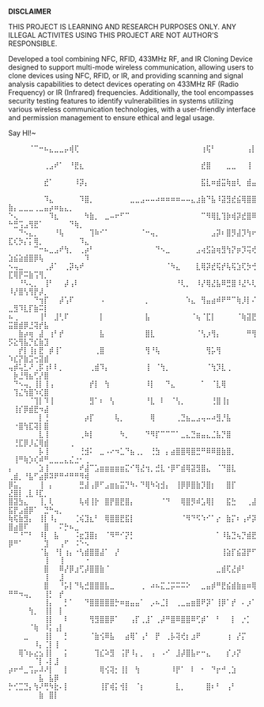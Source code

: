 **DISCLAIMER**

THIS PROJECT IS LEARNING AND RESEARCH PURPOSES ONLY. ANY ILLEGAL ACTIVITES USING THIS PROJECT ARE NOT AUTHOR'S RESPONSIBLE.

Developed a tool combining NFC, RFID, 433MHz RF, and IR Cloning Device designed to support multi-mode wireless communication, allowing users to clone devices using NFC, RFID, or IR, and providing scanning and signal analysis capabilities to detect devices operating on 433MHz RF (Radio Frequency) or IR (Infrared) frequencies. Additionally, the tool encompasses security testing features to identify vulnerabilities in systems utilizing various wireless communication technologies, with a user-friendly interface and permission management to ensure ethical and legal usage.

Say HI!~

⠀⠀⠀⠀⠈⠉⠒⠦⣄⣀⣀⡤⢾⢏⠀⠀⠀⠀⠀⠀⠀⠀⠀⠀⠀⠀⠀⠀⠀⠀⠀⠀⠀⠀⠀⠀⠀⠀⢰⢯⠃⠀⠀⠀⠀⠀⠀⢠⡇⠀⠀⠀⠀⠀⠀⠀⠀⠀⠀⠀⠀⠀⠀⠀⠀
⠀⠀⠀⠀⠀⠀⠀⢀⣠⠞⠁⠀⠘⣟⣆⠀⠀⠀⠀⠀⠀⠀⠀⠀⠀⠀⠀⠀⠀⠀⠀⠀⠀⠀⠀⠀⠀⠀⣞⣿⠀⠀⠀⣀⣀⠀⠀⢸⠀⠀⠀⠀⠀⠀⠀⠀⠀⠀⠀⠀⠀⠀⠀⠀⠀
⠀⠀⠀⠀⠀⠀⠀⣞⠁⠀⠀⠀⠀⠸⡽⡄⠀⠀⠀⠀⠀⠀⠀⠀⠀⠀⠀⠀⠀⠀⠀⠀⠀⠀⠀⠀⠀⠀⣯⣇⠶⣾⣭⢷⣶⢇⠀⣾⣤⠀⠀⠀⠀⠀⠀⠀⠀⠀⠀⠀⠀⠀⠀⠀⠀
⠀⠀⠀⠀⠀⠀⠀⠹⣄⠀⠀⠀⠀⠀⠹⣿⡀⠀⠀⠀⠀⠀⠀⠀⣀⣀⣠⠤⠤⠴⠶⠶⠶⠶⠤⠤⣄⣰⣷⠙⣧⠸⣽⣻⣞⣮⢿⣿⣿⣷⡄⣀⣀⣀⢀⣀⣤⡴⠶⣦⣄⡀⠀⠀⠀
⠑⢄⠀⠀⠀⠀⠀⠀⠹⣆⠀⠀⠀⠀⠀⠳⣷⡀⠀⣀⠤⠖⠋⠉⠀⠀⠀⠀⠀⠀⠀⠀⠀⠀⠀⠀⠀⠀⠉⠻⢿⣇⢹⡷⢾⡽⣞⣿⠿⠓⣛⢩⣠⢻⣟⠁⠀⠀⠀⠀⠀⠙⢷⡀⠀
⠀⠀⠙⠢⣄⡀⠀⠀⠀⠘⢧⠀⠀⠀⠀⠀⢹⠷⠊⠁⠀⠀⠀⠀⠀⠀⠈⠒⢤⡀⠀⠀⠀⠀⠀⠀⠀⠀⠀⠀⣠⡽⠆⣿⡻⣼⡹⢳⠖⣏⢎⡳⡌⡅⢿⡀⠀⠀⠀⠀⠀⠀⠀⠹⣄
⠀⠀⠀⠀⠀⠉⠒⠦⣀⣠⠞⢳⡀⠀⢀⡴⠃⠀⠀⠀⠀⠀⠀⠀⠀⠀⠀⠀⠀⠙⠢⣀⠀⠀⠀⠀⠀⣠⢴⣫⣵⢶⣻⢳⡝⡶⡹⢭⢞⣱⣮⣵⣾⣿⡿⢧⠀⠀⠀⠀⠀⠀⠀⠀⠹
⠢⢤⣀⠀⠀⠀⠀⢀⡼⠁⠀⢀⡽⢦⠞⠀⠀⠀⠀⠀⠀⠀⠀⠀⠀⠀⠀⠀⠀⠀⠀⠈⠳⣄⠀⠀⠀⣇⢿⡽⣞⢯⡞⢧⢯⣱⢏⡳⢚⣏⢿⡟⠭⣷⢩⢻⡀⠀⠀⠀⠀⠀⠀⠀⠀
⠀⠀⠘⠣⢄⡀⠀⢸⠃⠀⠀⡼⢠⠇⠀⠀⠀⠀⠀⠀⠀⠀⠀⠀⠀⠀⠀⠀⠀⠀⠀⠀⠀⠘⢇⡀⠀⠸⡜⢿⣜⣧⠿⣛⣿⠸⣜⠣⢇⠸⡜⣿⢣⢻⡟⡼⡀⠀⠀⠀⠀⠀⠀⠀⠀
⠀⠀⠀⠀⠀⠙⢲⡏⠀⠀⡼⢡⠏⠀⠀⠀⠀⠀⠠⠀⠀⠀⠀⠀⠀⠀⠀⡀⠀⠀⠀⠀⠀⠀⠀⠱⣄⠀⢻⣤⣴⠾⠟⠛⠉⢷⡸⡇⠌⣀⣻⠹⣇⡏⣷⠭⡇⠀⠀⠀⠀⠀⠀⠀⠀
⠦⢀⠀⠀⠀⠀⢸⠃⠀⣸⢃⠏⠀⠀⠀⠀⠀⠀⡇⠀⠀⠀⠀⠀⠀⠀⠀⣧⠀⠀⠀⠀⠀⠀⠀⠀⠈⢦⠈⣏⡇⠀⠀⠀⠀⠈⢷⣽⣟⣭⣿⣾⡿⣘⢽⡞⣧⠀⠀⠀⠀⠀⠀⠀⠀
⠀⠀⣷⡴⢶⠀⣼⠀⢰⠃⡞⠀⠀⠀⠀⠀⠀⠀⣧⠀⠀⠀⠀⠀⠀⠀⠀⣿⣇⠀⠀⠀⠀⠀⠀⠀⠀⠈⢣⡰⢻⡄⠀⠀⠀⠀⠀⠛⢻⡫⣕⢻⣧⡙⣎⣷⣹⠀⠀⠀⠀⠀⠀⠀⠀
⠀⠀⡞⡇⢸⡆⣟⠀⡾⢸⠁⠀⠀⠀⠀⠀⠀⢀⣿⠀⠀⠀⠀⠀⠀⠀⠀⢻⠘⢧⠀⠀⠀⠀⠀⠀⠀⠀⠀⢻⡥⢻⠀⠀⠀⠀⠀⠀⠀⠱⣎⡝⣷⣩⢒⣽⣾⠀⠀⠀⠀⠀⠀⠀⠀
⢤⡾⢥⣃⠜⢀⡯⢰⠇⠇⡀⠀⠀⠀⠀⠀⢀⣾⠹⡄⠀⠀⠀⠀⠀⠀⠀⢸⠀⠈⢳⡀⠀⠀⠀⠀⠀⠀⠀⠈⢳⡹⣇⢀⠀⠀⠀⠀⠀⠀⡷⣘⢻⣦⢋⡜⣿⠀⠀⠀⠀⠀⠀⠀⠀
⠀⠙⠢⢤⡀⢸⡇⢸⢠⠀⠀⠀⠀⠀⠀⠀⡞⡇⠀⢳⠀⠀⠀⠀⠀⠀⠀⠸⡇⠀⠀⠙⣄⠀⠀⠀⠀⠀⠁⠀⠈⣇⢿⠀⠀⠀⠀⠀⠀⠀⢹⣌⢳⣿⠱⢎⣿⠀⠀⠀⠀⠀⠀⠀⠀
⠀⠀⠀⠀⠈⢹⡇⠹⢸⠀⠀⠀⠀⠀⠀⠀⣻⠁⠆⠀⢣⠀⠀⠀⠀⠀⠀⠘⣇⠀⠇⠀⠈⢣⡀⠀⠀⠀⠀⠀⢘⣿⢸⡆⠀⠀⠀⠀⠀⠀⢸⡎⡿⣾⣟⠲⣼⠀⠀⠀⠀⠀⠀⠀⠀
⠀⠀⠀⠀⠀⠀⡇⢘⠀⠀⠀⠀⠀⠀⠀⡴⡏⠀⠀⠀⠀⢧⡀⠀⠀⠀⠀⠀⢿⠀⠀⠀⠀⢀⣙⣦⣀⣠⢤⠤⠴⣻⡘⣧⠀⠀⠀⠀⠀⠀⠐⣿⢳⣏⢽⡇⣿⠀⠀⠀⠀⠀⠀⠀⠀
⠀⠀⠀⠀⠀⠀⣇⢸⠀⠀⠀⠀⠀⠀⢀⠷⡇⠀⠀⠀⠀⠀⠳⡀⠀⠀⠀⠙⠻⡏⠉⠉⠉⠁⣀⣄⣙⣶⣤⣄⣈⣧⡙⣿⠀⠀⠀⠀⠀⠀⢘⣏⡿⡸⣌⢿⣾⠀⠀⠀⠀⢀⠀⠀⠀
⠀⠀⠀⠀⠀⠀⡧⢸⠀⠀⠀⠀⠀⠀⢘⣺⠅⠀⣀⠠⠔⠲⣁⠙⣦⢀⡀⠀⢘⣳⠀⡄⣴⣿⣿⢿⣿⣛⠛⠿⠿⣿⣷⣿⡀⠀⠀⠀⠀⠀⢸⠛⢷⡱⢎⠾⠛⣀⣀⣀⣄⣌⣐⠂⢀
⡄⠀⠀⠀⠀⠀⣱⢸⠀⠀⠀⠀⠀⠀⠞⣼⠉⣡⣶⣶⣶⣶⣶⣍⠊⢻⣜⢲⡀⣚⣇⠐⡿⠋⣾⢿⣽⣻⣿⣄⠀⠈⠙⣿⣇⠀⠀⠀⠀⢀⣾⡀⠘⣧⠋⣴⡿⠽⠟⠛⠚⠛⠛⠻⢾
⡿⣥⡀⠀⠀⠀⢸⠀⡄⠀⠀⠀⠀⠀⣛⣼⢠⡿⠋⣠⣶⣦⣭⡙⠳⠄⠙⢿⠳⢵⣺⡄⠀⢸⡿⡿⣿⣷⡹⣿⡆⠀⠀⣿⡏⠀⠀⠀⠀⣜⣿⡇⢀⣇⠸⣏⡀⠀⠀⠀⠀⠀⠀⠀⠀
⣿⣽⣳⣄⠀⠀⢸⡀⢇⠀⠀⠀⠀⠀⢧⢾⢸⡗⠀⣿⡟⣿⣟⣿⡄⠀⠀⠀⠀⠀⠈⠙⠀⠀⢿⣿⡻⠾⣡⢿⡇⠀⠀⣯⣓⠀⠀⢀⣼⣯⡟⣠⣾⡿⠁⠀⣙⠓⢤⡀⠀⠀⠀⠀⠀
⢷⢯⣷⣻⡄⠀⢸⡇⠸⡄⠀⠀⠀⢈⢮⣹⣆⠃⠀⢿⣿⣿⣟⣯⡇⠀⠀⠀⠀⠀⠀⠀⠀⠀⠈⠻⠙⠫⠱⠊⠁⡔⠀⣷⡍⠆⢠⠞⡽⣿⣴⣿⠏⠀⠀⠀⣿⠀⠀⠍⡓⠦⣀⠀⠀
⠀⠉⠘⠉⠃⠀⠸⡇⠀⣧⠀⠀⠀⠨⣖⣹⣿⡆⠀⠈⠻⠛⠊⡝⡃⠀⠀⠀⠀⠀⠀⠀⠀⠀⠀⠀⠀⠀⠀⠀⠀⠁⠸⣧⣙⢦⡙⣾⣟⡿⠛⠁⠀⠀⠀⠀⣹⠀⠀⢠⠋⠀⠨⠑⠢
⠀⠀⠀⠀⠀⠀⠈⣧⠀⠘⡇⢰⡄⠐⢣⣾⣿⣿⣼⠁⠀⡜⠀⠀⠀⠀⠀⠀⠀⠀⠀⠀⠀⠀⠀⠀⠀⠀⠀⠀⠀⠀⢸⣵⡏⣮⣽⡟⠋⠀⠀⠀⠀⠀⠀⠀⢸⠀⠀⢸⠀⠀⠀⠀⠐
⠀⠀⠀⠀⠀⠀⠀⣿⠀⠀⠿⡜⡿⣰⢋⡼⣿⣿⣷⠈⠀⠀⠀⠀⠀⠀⠀⠀⠀⠀⠀⠀⠀⠀⠀⠀⠀⠀⠀⠀⠀⣀⣾⢏⣜⡾⠃⠀⠀⠀⠀⠀⠀⠀⠀⠀⢸⠀⠀⣸⠀⠀⠀⠀⠀
⠀⠀⠀⠀⠀⠀⠀⣿⠀⠀⠘⡥⡇⠙⢧⣚⣿⣿⣿⣧⣀⠀⠀⠀⠀⠀⢀⠀⠴⠦⣍⣈⡭⠭⠭⠕⠀⠀⣀⣤⡾⠛⣟⣮⣾⣷⣶⠶⢿⠛⠛⠲⢤⡀⠀⠀⢸⡃⠀⡞⠀⠀⠀⠀⠀
⠀⠀⠀⠀⠀⠀⠀⢸⡄⠀⠀⡃⠁⠀⠀⠙⣿⣿⣿⣿⣿⡓⠶⣶⣤⣤⠁⠀⡠⠦⣈⡇⠀⢀⣀⣤⣶⣿⠟⡽⠁⢸⡿⠁⡞⠀⠄⡰⠁⠀⠀⠀⠀⢳⡀⠀⢸⡇⠀⡇⠀⠀⠀⠀⠀
⠀⠀⠀⠀⠀⠀⠀⢸⡇⠀⠀⠇⠀⠀⠀⠀⢻⣻⣿⣿⡿⠁⠀⠀⢠⡏⢀⣸⠁⢀⡼⠛⣿⠿⣿⣿⠿⢋⡾⠁⠀⠃⠀⠀⡇⠀⡐⡁⠀⠀⠀⠀⠀⠈⢷⠀⠸⡅⢠⡇⠀⠀⠀⠀⠀
⠀⠀⠀⣀⠀⠀⠀⢸⡇⠀⠀⡃⠀⠀⠀⠀⠈⣷⢪⠿⣧⠀⠀⣴⢿⠁⢠⠃⠀⡟⠀⢀⡧⢽⢞⡆⣰⠟⠀⠀⠀⠀⠀⢰⠀⡜⡍⠀⠀⠀⠀⠀⠀⠀⠸⡄⢈⡇⢸⠀⠀⠀⠀⠀⠀
⠀⠀⢿⠱⡦⣔⣢⢸⡇⠀⠀⡅⠀⠀⠀⠀⠀⢹⣎⠵⣻⠀⢨⡟⠸⡄⡀⠀⢠⠀⠠⠊⠀⣸⡼⣿⣧⠖⠒⣄⠀⠀⠀⡎⡰⡝⠀⠀⠀⠀⠀⠀⠀⠀⠈⡇⠠⡇⣸⠀⠀⠀⠀⠀⠀
⡴⠖⠚⣀⢩⡤⠼⠜⡇⠀⠀⡇⠀⠀⠀⠀⠀⠀⢿⢪⢽⡂⢸⡇⠀⢳⠀⠀⠀⠀⠀⠀⠸⡟⠁⠀⠇⠀⠂⠀⠙⡖⠚⢀⣱⠀⠀⠀⠀⠀⠀⠀⠀⠀⠀⣧⠀⣧⡿⠀⠀⠀⠀⠀⠀
⡓⢊⣉⣙⡄⢳⠜⢛⠳⣗⠄⡇⠀⠀⠀⠀⠀⠀⢸⡏⢾⡅⢺⡇⠀⠈⡆⠀⠀⠀⠀⠀⠀⣇⡀⠀⠀⠀⠀⣿⠆⠃⠀⢠⠃⠀⠀⠀⠀⠀⠀⠀⠀⠀⠀⣷⠀⣿⡇⠀⠀⠀⠀⠀⠀
